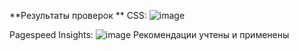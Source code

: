 **Результаты проверок 
**
CSS:
![image](https://github.com/margella/seo-task1/assets/98903509/cc9e7873-2eee-4f20-a45f-c81fae8e5a12)

Pagespeed Insights:
![image](https://github.com/margella/seo-task1/assets/98903509/ccde0bcd-a230-4a0c-8027-fd9ff3df3e67)
Рекомендации учтены и применены

